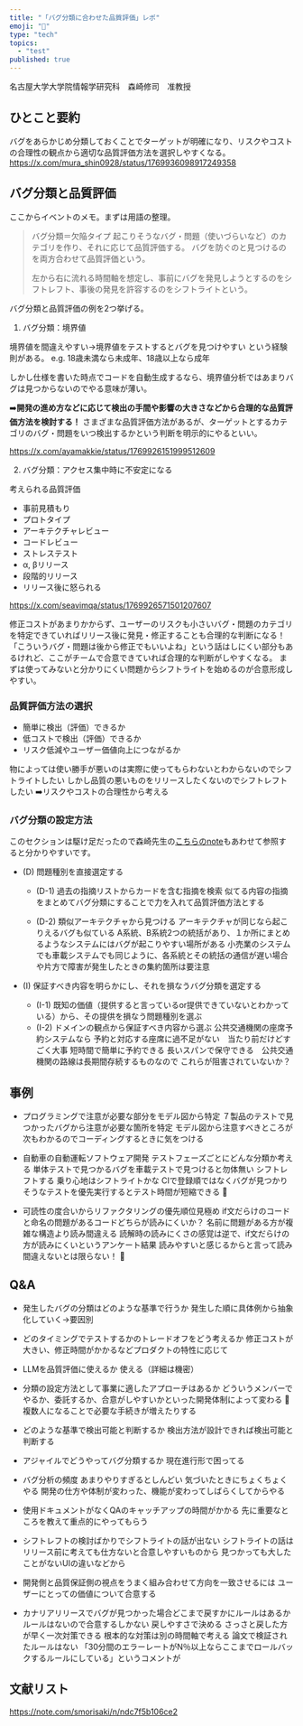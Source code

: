 ```yaml
---
title: "「バグ分類に合わせた品質評価」レポ"
emoji: "🐞"
type: "tech"
topics:
  - "test"
published: true
---
```


名古屋大学大学院情報学研究科　森崎修司　准教授

## ひとこと要約
バグをあらかじめ分類しておくことでターゲットが明確になり、リスクやコストの合理性の観点から適切な品質評価方法を選択しやすくなる。
https://x.com/mura_shin0928/status/1769936098917249358

## バグ分類と品質評価
ここからイベントのメモ。まずは用語の整理。
> バグ分類＝欠陥タイプ
> 起こりそうなバグ・問題（使いづらいなど）のカテゴリを作り、それに応じて品質評価する。
> バグを防ぐのと見つけるのを両方合わせて品質評価という。
> 
> 左から右に流れる時間軸を想定し、事前にバグを発見しようとするのをシフトレフト、事後の発見を許容するのをシフトライトという。

バグ分類と品質評価の例を2つ挙げる。

1. バグ分類：境界値

境界値を間違えやすい→境界値をテストするとバグを見つけやすい
という経験則がある。
e.g. 18歳未満なら未成年、18歳以上なら成年

しかし仕様を書いた時点でコードを自動生成するなら、境界値分析ではあまりバグは見つからないのでやる意味が薄い。

➡️**開発の進め方などに応じて検出の手間や影響の大きさなどから合理的な品質評価方法を検討する！**
さまざまな品質評価方法があるが、ターゲットとするカテゴリのバグ・問題をいつ検出するかという判断を明示的にやるといい。

https://x.com/ayamakkie/status/1769926151999512609




2. バグ分類：アクセス集中時に不安定になる

考えられる品質評価
- 事前見積もり
- プロトタイプ
- アーキテクチャレビュー
- コードレビュー
- ストレステスト
- α, βリリース
- 段階的リリース
- リリース後に怒られる

https://x.com/seavimqa/status/1769926571501207607

修正コストがあまりかからず、ユーザーのリスクも小さいバグ・問題のカテゴリを特定できていればリリース後に発見・修正することも合理的な判断になる！
「こういうバグ・問題は後から修正でもいいよね」という話はしにくい部分もあるけれど、ここがチームで合意できていれば合理的な判断がしやすくなる。
まずは使ってみないと分かりにくい問題からシフトライトを始めるのが合意形成しやすい。

### 品質評価方法の選択
- 簡単に検出（評価）できるか
- 低コストで検出（評価）できるか
- リスク低減やユーザー価値向上につながるか

物によっては使い勝手が悪いのは実際に使ってもらわないとわからないのでシフトライトしたい
しかし品質の悪いものをリリースしたくないのでシフトレフトしたい
➡️リスクやコストの合理性から考える

### バグ分類の設定方法
このセクションは駆け足だったので森崎先生の[こちらのnote](https://note.com/smorisaki/n/nc74d45d97172)もあわせて参照すると分かりやすいです。


- (D) 問題種別を直接選定する
  - (D-1) 過去の指摘リストからカードを含む指摘を検索
似てる内容の指摘をまとめてバグ分類にすることで力を入れて品質評価方法とする

  - (D-2) 類似アーキテクチャから見つける
アーキテクチャが同じなら起こりえるバグも似ている
A系統、B系統2つの統括があり、１か所にまとめるようなシステムにはバグが起こりやすい場所がある
小売業のシステムでも車載システムでも同じように、各系統とその統括の通信が遅い場合や片方で障害が発生したときの集約箇所は要注意

- (I) 保証すべき内容を明らかにし、それを損なうバグ分類を選定する
  - (I-1) 既知の価値（提供すると言っているor提供できていないとわかっている）から、その提供を損なう問題種別を選ぶ
  - (I-2) ドメインの観点から保証すべき内容から選ぶ
  公共交通機関の座席予約システムなら
予約と対応する座席に過不足がない　当たり前だけどすごく大事
短時間で簡単に予約できる
長いスパンで保守できる　公共交通機関の路線は長期間存続するものなので
これらが阻害されていないか？

## 事例
- プログラミングで注意が必要な部分をモデル図から特定
７製品のテストで見つかったバグから注意が必要な箇所を特定
モデル図から注意すべきところが次もわかるのでコーディングするときに気をつける

- 自動車の自動運転ソフトウェア開発
テストフェーズごとにどんな分類か考える
単体テストで見つかるバグを車載テストで見つけると勿体無い
シフトレフトする
乗り心地はシフトライトかな
CIで登録順ではなくバグが見つかりそうなテストを優先実行するとテスト時間が短縮できる 👀

- 可読性の度合いからリファクタリングの優先順位見極め
if文だらけのコードと命名の問題があるコードどちらが読みにくいか？
名前に問題がある方が複雑な構造より読み間違える
読解時の読みにくさの感覚は逆で、if文だらけの方が読みにくいというアンケート結果
読みやすいと感じるからと言って読み間違えないとは限らない！ 👀

## Q&A
- 発生したバグの分類はどのような基準で行うか
発生した順に具体例から抽象化していく→要因別

- どのタイミングでテストするかのトレードオフをどう考えるか
修正コストが大きい、修正時間がかかるなどプロダクトの特性に応じて

- LLMを品質評価に使えるか
使える（詳細は機密）

- 分類の設定方法として事業に適したアプローチはあるか
どういうメンバーでやるか、委託するか、合意がしやすいかといった開発体制によって変わる 👀
複数人になることで必要な手続きが増えたりする

- どのような基準で検出可能と判断するか
検出方法が設計できれば検出可能と判断する

- アジャイルでどうやってバグ分類するか
現在進行形で困ってる

- バグ分析の頻度
あまりやりすぎるとしんどい
気づいたときにちょくちょくやる
開発の仕方や体制が変わった、機能が変わってしばらくしてからやる

- 使用ドキュメントがなくQAのキャッチアップの時間がかかる
先に重要なところを教えて重点的にやってもらう

- シフトレフトの検討ばかりでシフトライトの話が出ない
シフトライトの話はリリース前に考えても仕方ないと合意しやすいものから
見つかっても大したことがないUIの違いなどから

- 開発側と品質保証側の視点をうまく組み合わせて方向を一致させるには
ユーザーにとっての価値について合意する

- カナリアリリースでバグが見つかった場合どこまで戻すかにルールはあるか
ルールはないので合意するしかない
戻しやすさで決める
さっさと戻した方が早く一次対策できる
根本的な対策は別の時間軸で考える
論文で検証されたルールはない
「30分間のエラーレートがN％以上ならここまでロールバックするルールにしている」というコメントが

## 文献リスト
https://note.com/smorisaki/n/ndc7f5b106ce2
